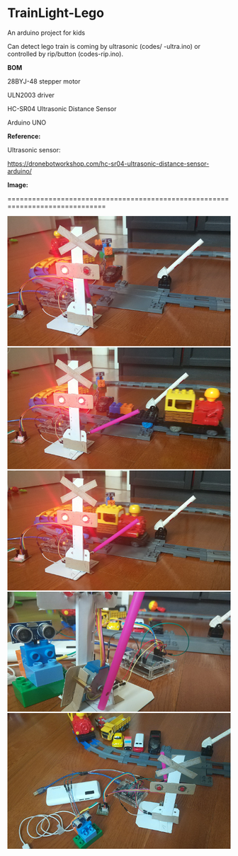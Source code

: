 # TrainLight-Lego

An arduino project for kids

Can detect lego train is coming by ultrasonic (codes/ -ultra.ino) or controlled by rip/button (codes\-rip.ino).

**BOM**

28BYJ-48 stepper motor

ULN2003 driver 

HC-SR04 Ultrasonic Distance Sensor 

Arduino UNO

**Reference:**

Ultrasonic sensor:

https://dronebotworkshop.com/hc-sr04-ultrasonic-distance-sensor-arduino/

**Image:**

==============================================================================

![image](https://github.com/Kang-Jack/TrainLight-Lego/blob/master/images/1.png)
![image](https://github.com/Kang-Jack/TrainLight-Lego/blob/master/images/2.png)
![image](https://github.com/Kang-Jack/TrainLight-Lego/blob/master/images/3.png)
![image](https://github.com/Kang-Jack/TrainLight-Lego/blob/master/images/4.png)
![image](https://github.com/Kang-Jack/TrainLight-Lego/blob/master/images/5.png)
    
